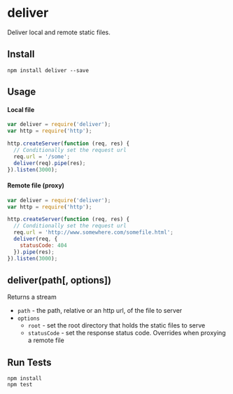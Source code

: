 # deliver

Deliver local and remote static files.

## Install

```
npm install deliver --save
```

## Usage

#### Local file

```js
var deliver = require('deliver');
var http = require('http');

http.createServer(function (req, res) {
  // Conditionally set the request url
  req.url = '/some';
  deliver(req).pipe(res);
}).listen(3000);
```

#### Remote file (proxy)

```js
var deliver = require('deliver');
var http = require('http');

http.createServer(function (req, res) {
  // Conditionally set the request url
  req.url = 'http://www.somewhere.com/somefile.html';
  deliver(req, {
    statusCode: 404
  }).pipe(res);
}).listen(3000);
```

## deliver(path[, options])

Returns a stream

* `path` - the path, relative or an http url, of the file to server
* `options`
  * `root` - set the root directory that holds the static files to serve
  * `statusCode` - set the response status code. Overrides when proxying a remote file
  
## Run Tests

```
npm install
npm test
```